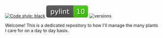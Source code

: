 [![Code style: black](https://img.shields.io/badge/code%20style-black-000000.svg)](https://github.com/psf/black)
[![Pylint](img/pylint.svg)](https://github.com/mseng10/plnts_2/actions/workflows/pylint.yml)
![versions](https://img.shields.io/pypi/pyversions/pybadges.svg)

Welcome! This is a dedicated repository to how I'll manage the many plants I care for on a day to day basis.

